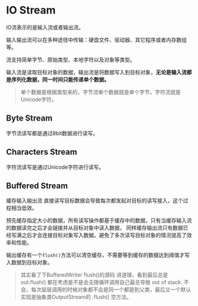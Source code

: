 # IO Stream
IO流表示的是输入流或者输出流。

输入输出流可以在多种途径中传输：硬盘文件、驱动器、其它程序或者内存数组等。

流支持简单字节、原始类型、本地字符以及对象等类型。

输入流是读取目标对象的数据，输出流是将数据写入到目标对象，**无论是输入流都是序列化数据，同一时间只能传递单个数据。**
> 单个数据是根据类型来的，字节流单个数据就是单个字节，字符流就是Unicode字符。

## Byte Stream
字节流读写都是通过8bit数据进行读写。

## Characters Stream
字符流读写是通过Unicode字符进行读写。

## Buffered Stream
缓存输入输出流
直接读写目标数据会导致每次都发起对目标的读写接入，这个过程相当低效。

预先缓存指定大小的数据，所有读写操作都基于缓存中的数据，只有当缓存输入流的数据读完之后才会链接并从目标对象中读入数据，
同样缓存输出流只有数据已经写满之后才会连接目标对象写入数据。避免了多次读写目标对象的情况提高了效率和性能。

输出缓存有一个`flush()`方法可以清空缓存，不需要等到缓存的数据达到阈值才写入数据到目标对象。
> 其实看了下BufferedWriter flush()的源码 讲道理，看到最后总是 out.flush() 都在考虑是不是会无限循环调用自己最总导致 out of stack.
> 不会，每次层层调用的时候对象都不会是同一个都是到父类，最后又一个默认实现是抽象类OutputStream的 .flush() 空方法。


